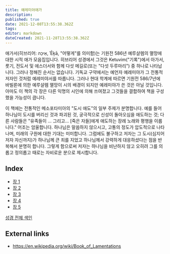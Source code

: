 ```yaml
---
title: 예레미야애가
description: 
published: true
date: 2021-12-08T13:55:38.362Z
tags: 
editor: markdown
dateCreated: 2021-11-28T13:55:38.362Z
---
```


애가서(히브리어: אֵיכָה, ʾĒḵā, "어떻게"를 의미함)는 기원전 586년 예루살렘의 멸망에 대한 시적 애가 모음집입니다. 히브리어 성경에서 그것은 Ketuvim("기록")에서 아가서, 룻기, 전도서 및 에스더서와 함께 다섯 메길로(또는 "다섯 두루마리") 중 하나로 나타납니다. 그러나 정해진 순서는 없습니다. 기독교 구약에서는 예언자 예레미야가 그 전통적 저자인 것처럼 예레미야서를 따릅니다. 그러나 현대 학계에 따르면 기원전 586/7년에 바빌론에 의한 예루살렘 멸망이 시의 배경이 되지만 예레미야가 쓴 것은 아닐 것입니다. 아마도 이 책의 각 장은 다른 익명의 시인에 의해 쓰여졌고 그것들을 결합하여 책을 구성했을 가능성이 큽니다.

이 책에는 전통적인 메소포타미아의 "도시 애도"의 일부 주제가 분명합니다. 예를 들어 하나님이 도시를 버리신 것과 파괴된 것, 궁극적으로 신성이 돌아오심을 애도하는 것; 다른 사람들은 "유족들이 ... 그리고... [죽은 자들]에게 애도하는 장례 노래와 평행을 이룹니다." 어조는 암울합니다. 하나님은 말씀하지 않으시고, 고통의 정도가 압도적으로 나타나며, 미래의 구원에 대한 기대는 미미합니다. 그럼에도 불구하고 저자는 그 도시(심지어 저자 자신까지)가 하나님께 큰 죄를 지었고 하나님께서 강력하게 대응하셨다는 점을 반복해서 분명히 합니다. 그렇게 함으로써 저자는 하나님을 비난하지 않고 오히려 그를 의롭고 정의롭고 때로는 자비로운 분으로 제시합니다. 

## Index

- [장 1](/ko/Bible/Lamentations/1)
- [장 2](/ko/Bible/Lamentations/2)
- [장 3](/ko/Bible/Lamentations/3)
- [장 4](/ko/Bible/Lamentations/4)
- [장 5](/ko/Bible/Lamentations/5)



[성경 전체 색인](/ko/index/bible)


## External links

- https://en.wikipedia.org/wiki/Book_of_Lamentations